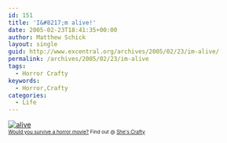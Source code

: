 ```yaml
---
id: 151
title: 'I&#8217;m alive!'
date: 2005-02-23T18:41:35+00:00
author: Matthew Schick
layout: single
guid: http://www.excentral.org/archives/2005/02/23/im-alive/
permalink: /archives/2005/02/23/im-alive
tags:
  - Horror Crafty
keywords:
  - Horror,Crafty
categories:
  - Life
---
```

<a href="http://shes-crafty.net/quizzes/horror.html"><img border="0" src="http://shes-crafty.net/images/alive.jpg" alt="alive" /></a><br /><font size="1"><a href="http://shes-crafty.net/quizzes/horror.html">Would you survive a horror movie?</a> Find out @ <a href="http://shes-crafty.net">She's Crafty</a></font>

